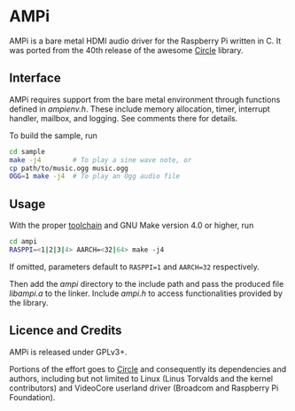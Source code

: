 # AMPi

AMPi is a bare metal HDMI audio driver for the Raspberry Pi
written in C. It was ported from the 40th release of the
awesome [Circle](https://github.com/rsta2/circle) library.

## Interface

AMPi requires support from the bare metal environment through
functions defined in _ampienv.h_. These include memory
allocation, timer, interrupt handler, mailbox, and logging.
See comments there for details.

To build the sample, run

```sh
cd sample
make -j4        # To play a sine wave note, or
cp path/to/music.ogg music.ogg
OGG=1 make -j4  # To play an Ogg audio file
```

## Usage

With the proper [toolchain](https://developer.arm.com/open-source/gnu-toolchain/gnu-rm/downloads)
and GNU Make version 4.0 or higher, run

```sh
cd ampi
RASPPI=<1|2|3|4> AARCH=<32|64> make -j4
```

If omitted, parameters default to `RASPPI=1` and `AARCH=32`
respectively.

Then add the _ampi_ directory to the include path and pass
the produced file _libampi.a_ to the linker. Include _ampi.h_
to access functionalities provided by the library.

## Licence and Credits

AMPi is released under GPLv3+.

Portions of the effort goes to [Circle](https://github.com/rsta2/circle)
and consequently its dependencies and authors, including but not
limited to Linux (Linus Torvalds and the kernel contributors) and
VideoCore userland driver (Broadcom and Raspberry Pi Foundation).
